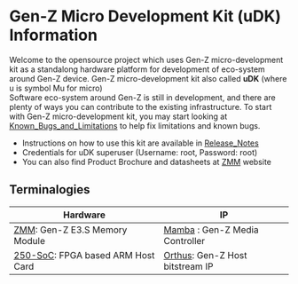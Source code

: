 # Gen-Z Micro Development Kit (uDK) Information  

Welcome to the opensource project which uses Gen-Z micro-development kit as a standalong hardware platform for development of eco-system around Gen-Z device.
Gen-Z micro-development kit also called **uDK** (where u is symbol Mu for micro)  
Software eco-system around Gen-Z is still in development, and there are plenty of ways you can contribute to the existing infrastructure. To start with Gen-Z micro-development kit, you may start looking at [Known_Bugs_and_Limitations] to help fix limitations and known bugs.  

- Instructions on how to use this kit are available in [Release_Notes]   
- Credentials for uDK superuser (Username: root, Password: root)
- You can also find Product Brochure and datasheets at [ZMM] website   
  
  
Terminalogies
-------------

| Hardware | IP  |
| -------- | --- |
| [ZMM]: Gen-Z E3.S Memory Module | [Mamba] : Gen-Z Media Controller |
| [250-SoC]: FPGA based ARM Host Card | [Orthus]: Gen-Z Host bitstream IP |



[Release_Notes]: https://github.com/linux-genz/linux/udk/Known_Bugs_and_Limitations.md  
[Known_Bugs_and_Limitations]: https://github.com/linux-genz/linux/udk/Known_Bugs_and_Limitations.md  
[ZMM]: https://www.smartm.com/product/advanced-memory/zmm-gen-z-memory-module 
[Mamba]: https://www.intelliprop.com/gen-z-fabric-dram
[250-SoC]: https://www.bittware.com/fpga/250-soc/
[Orthus]: https://www.intelliprop.com/ipc-gz190-hi/


